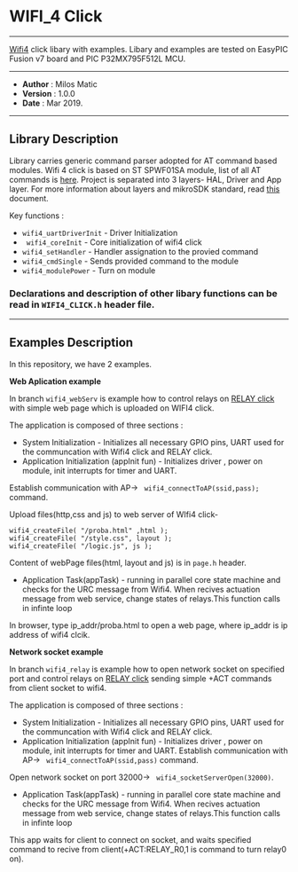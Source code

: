 
# WIFI_4 Click
---
[Wifi4](https://www.mikroe.com/wifi-4-click) click libary with examples.
Libary and examples are tested on EasyPIC Fusion v7 board and PIC P32MX795F512L MCU.

---

- **Author**    : Milos Matic
- **Version**   : 1.0.0
- **Date**      : Mar 2019.

---
## Library Description

Library carries generic command parser adopted for AT command based modules. 
Wifi 4 click is based on ST SPWF01SA module, list of all AT commands is [here](https://www.st.com/content/ccc/resource/technical/document/user_manual/4e/4d/c3/82/43/f1/4c/24/DM00100306.pdf/files/DM00100306.pdf/jcr:content/translations/en.DM00100306.pdf).
Project is separated into 3 layers- HAL, Driver and App layer. For more information about layers and mikroSDK standard, read [this](https://download.mikroe.com/documents/mikrosdk/mikrosdk-manual-v100.pdf) document.


Key functions :
- ```wifi4_uartDriverInit``` - Driver Initialization
- ``` wifi4_coreInit``` - Core initialization of wifi4 click 
- ``` wifi4_setHandler ``` - Handler assignation to the provied command
- ``` wifi4_cmdSingle ``` - Sends provided command to the module
- ``` wifi4_modulePower ``` - Turn on module

### Declarations and description of other libary functions can be read in ```WIFI4_CLICK.h``` header file. 

---

## Examples Description
In this repository, we have 2 examples.

**Web Aplication example**

In branch ``` wifi4_webServ ``` is example how to control relays on [RELAY click](https://www.mikroe.com/relay-click) with simple web page which is uploaded on WIFI4 click.

The application is composed of three sections :
- System Initialization  - Initializes all necessary GPIO pins, UART used for
the communcation with Wifi4 click and RELAY click.
- Application Initialization (appInit fun) - Initializes driver , power on module, init interrupts for timer and UART.

Establish communication with AP-> ``` wifi4_connectToAP(ssid,pass);``` command.

Upload files(http,css and js) to web server of WIfi4 click-
```
wifi4_createFile( "/proba.html" ,html ); 
wifi4_createFile( "/style.css", layout );
wifi4_createFile( "/logic.js", js );
``` 
Content of webPage files(html, layout and js) is in ```page.h``` header.   
- Application Task(appTask) - running in parallel core state machine and checks for the URC
message from Wifi4. When recives actuation message from web service, change states of relays.This function calls in infinte loop

In browser, type ip_addr/proba.html to open a web page, where ip_addr is ip address of wifi4 clcik.

**Network socket example**

In branch ``` wifi4_relay ``` is example how to open network socket on specified port and control relays on [RELAY click](https://www.mikroe.com/relay-click) sending simple +ACT commands from client socket to wifi4.

The application is composed of three sections :
- System Initialization  - Initializes all necessary GPIO pins, UART used for
the communcation with Wifi4 click and RELAY click.
- Application Initialization (appInit fun) - Initializes driver , power on module, init interrupts for timer and UART.
Establish communication with AP-> ``` wifi4_connectToAP(ssid,pass)``` command.

Open network socket on port 32000-> ``` wifi4_socketServerOpen(32000)```.

- Application Task(appTask) - running in parallel core state machine and checks for the URC
message from Wifi4. When recives actuation message from web service, change states of relays.This function calls in infinte loop

This app waits for client to connect on socket, and waits specified command to recive from client(+ACT:RELAY_R0,1 is command to turn relay0 on).






